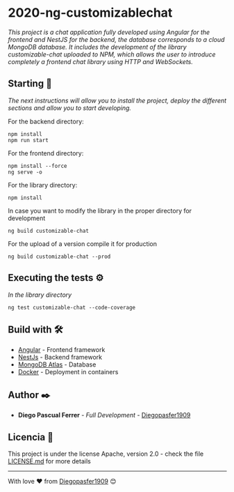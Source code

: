 # 2020-ng-customizablechat

_This project is a chat application fully developed using Angular for the frontend and NestJS for the backend,
the database corresponds to a cloud MongoDB database. It includes the development of the library customizable-chat 
uploaded to NPM, which allows the user to introduce completely a frontend chat library using HTTP and WebSockets._

## Starting  🔧

_The next instructions will allow you to install the project, deploy the different sections and allow you to start developing._

For the backend directory:
```
npm install 
npm run start
```

For the frontend directory:
```
npm install --force
ng serve -o
```

For the library directory:
```
npm install
```

In case you want to modify the library in the proper directory for development 
```
ng build customizable-chat
```

For the upload of a version compile it for production
```
ng build customizable-chat --prod
```

## Executing the tests ⚙️

_In the library directory_
```
ng test customizable-chat --code-coverage
```


## Build with 🛠️


* [Angular](http://www.dropwizard.io/1.0.2/docs/) - Frontend framework
* [NestJs](https://maven.apache.org/) - Backend framework
* [MongoDB Atlas](https://rometools.github.io/rome/) - Database
* [Docker](https://rometools.github.io/rome/) - Deployment in containers

## Author ✒️


* **Diego Pascual Ferrer** - *Full Development* - [Diegopasfer1909](https://github.com/Diegopasfer1909)


## Licencia 📄

This project is under the license Apache, version 2.0 - check the file [LICENSE.md](LICENSE.md) for more details


---
With love ❤️ from [Diegopasfer1909](https://github.com/Diegopasfer1909) 😊
